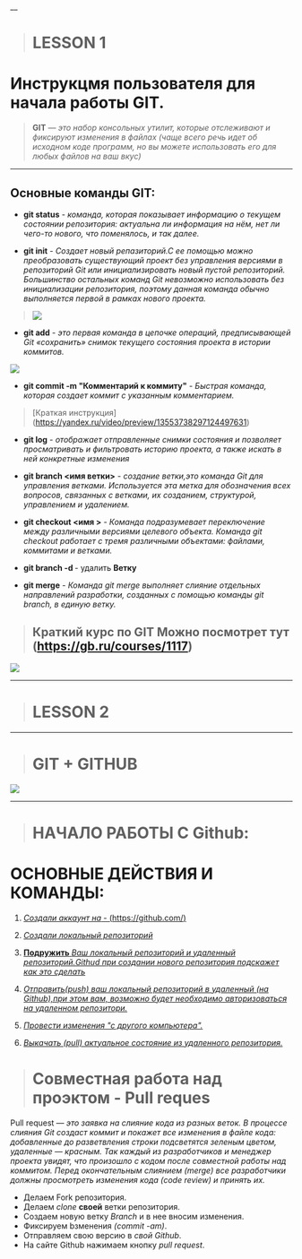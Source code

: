 __
> # **LESSON** 1

# Инструкцмя пользователя для начала работы **GIT**.

>**GIT** — *это набор консольных утилит, которые отслеживают и фиксируют изменения в файлах (чаще всего речь идет об исходном коде программ, но вы можете использовать его для любых файлов на ваш вкус)*
***

## Основные команды **GIT**:

+ **git status** - *команда, которая показывает информацию о текущем состоянии репозитория: актуальна ли информация на нём, нет ли чего-то нового, что поменялось, и так далее.*

+ **git init** - *Создает новый репазиторий.С ее помощью можно преобразовать существующий проект без управления версиями в репозиторий Git или инициализировать новый пустой репозиторий. Большинство остальных команд Git невозможно использовать без инициализации репозитория, поэтому данная команда обычно выполняется первой в рамках нового проекта.* 

>![](https://vertex-academy.com/tutorials/wp-content/uploads/2018/12/abc.png)


+ **git add** - *это первая команда в цепочке операций, предписывающей Git «сохранить» снимок текущего состояния проекта в истории коммитов.*

![](https://www.w3docs.com/uploads/media/default/0001/03/ad19114d2f18ae7f7e8b99a5110d1a2f339282c6.png)

+ **git commit -m "Комментарий к коммиту"** - *Быстрая команда, которая создает коммит с указанным комментарием.* 

>[Краткая инструкция] (https://yandex.ru/video/preview/13553738297124497631)


+ **git log** - *отображает отправленные снимки состояния и позволяет просматривать и фильтровать историю проекта, а также искать в ней конкретные изменения*

+ **git branch <имя ветки>** - *создание ветки,это команда Git для управления ветками. Используется эта метка для обозначения всех вопросов, связанных с ветками, их созданием, структурой, управлением и удалением.* 

+ **git checkout <имя >** - *Команда подразумевает переключение между различными версиями целевого объекта. Команда git checkout работает с тремя различными объектами: файлами, коммитами и ветками.*

+ **git branch -d <branchname>** - удалить **Ветку**

+ **git merge** - *Команда git merge выполняет слияние отдельных направлений разработки, созданных с помощью команды git branch, в единую ветку.*

>## Краткий курс по GIT Можно посмотрет тут (https://gb.ru/courses/1117)

![](http://kartinkof.club/uploads/posts/2022-04/1649845973_50-kartinkof-club-p-rzhachnie-kartinki-konets-50.jpg)  
 
___

># **LESSON 2** 

___
> # **GIT + GITHUB**

![](https://www.freecodecamp.org/news/content/images/2019/11/cover-pic.jpeg)
___


> # НАЧАЛО РАБОТЫ С Github: 
        
    
 # **ОСНОВНЫЕ ДЕЙСТВИЯ И КОМАНДЫ**:

 1. <u> *Создали аккаунт на* - (https://github.com/)

 2. *Создали локальный репозиторий*
 
 3. **Подружить** *Ваш локальный репозиторий и удаленный репозиторий.Githud при создании нового репoзитория подскажет как это сделать*

 4. *Отправить(push) ваш локальный репозиторий в удаленный (на Github),при этом вам, возможно будет необходимо авторизоваться на удаленном репозитори.*

 5. *Провести изменения "с другого компьютера".*

 6. *Выкачать (pull) актуальное состояние из удаленного репозитория.*</u> 

># Совместная работа над проэктом - **Pull reques**

Pull request — *это заявка на слияние кода из разных веток. В процессе слияния Git создаст коммит и покажет все изменения в файле кода: добавленные до разветвления строки подсветятся зеленым цветом, удаленные — красным. Так каждый из разработчиков и менеджер проекта увидят, что произошло с кодом после совместной работы над коммитом. Перед окончательным слиянием (merge) все разработчики должны просмотреть изменения кода (code review) и принять их.*


+ Делаем Fork репозитория.
+ Делаем *clone* **своей** ветки репозитория.
+ Создаем новую ветку *Branch* и в нее вносим изменения.
+ Фиксируем bзменения *(commit -am)*.
+ Отправляем свою версию в *свой Github*.
+ На сайте Github нажимаем кнопку *pull request*.


